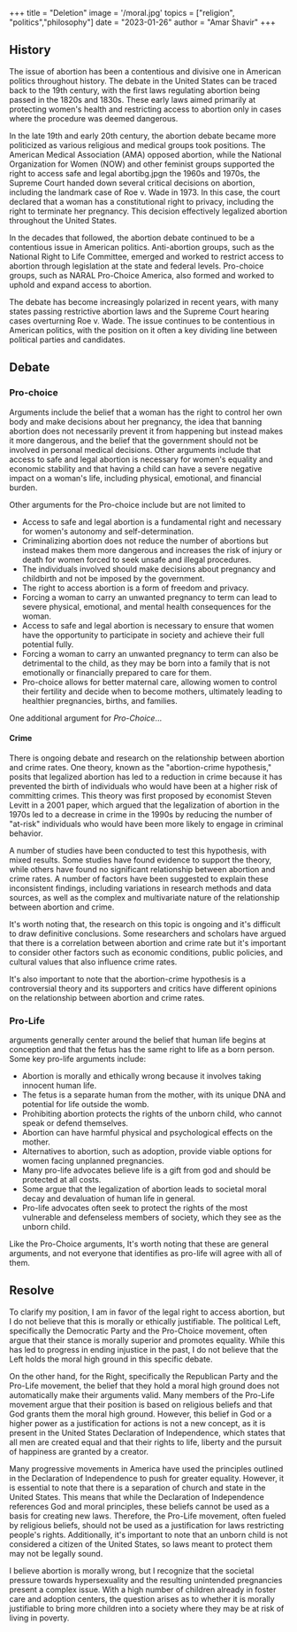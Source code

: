 +++
title = "Deletion"
image = '/moral.jpg'
topics = ["religion", "politics","philosophy"]
date = "2023-01-26"
author = "Amar Shavir"
+++


## History
The issue of abortion has been a contentious and divisive one in American politics throughout history. The debate in the United States can be traced back to the 19th century, with the first laws regulating abortion being passed in the 1820s and 1830s. These early laws aimed primarily at protecting women's health and restricting access to abortion only in cases where the procedure was deemed dangerous.

In the late 19th and early 20th century, the abortion debate became more politicized as various religious and medical groups took positions. The American Medical Association (AMA) opposed abortion, while the National Organization for Women (NOW) and other feminist groups supported the right to access safe and legal abortibg.jpgn the 1960s and 1970s, the Supreme Court handed down several critical decisions on abortion, including the landmark case of Roe v. Wade in 1973. In this case, the court declared that a woman has a constitutional right to privacy, including the right to terminate her pregnancy. This decision effectively legalized abortion throughout the United States.

In the decades that followed, the abortion debate continued to be a contentious issue in American politics. Anti-abortion groups, such as the National Right to Life Committee, emerged and worked to restrict access to abortion through legislation at the state and federal levels. Pro-choice groups, such as NARAL Pro-Choice America, also formed and worked to uphold and expand access to abortion.

The debate has become increasingly polarized in recent years, with many states passing restrictive abortion laws and the Supreme Court hearing cases overturning Roe v. Wade. The issue continues to be contentious in American politics, with the position on it often a key dividing line between political parties and candidates.

## Debate

### Pro-choice

Arguments include the belief that a woman has the right to control her own body and make decisions about her pregnancy, the idea that banning abortion does not necessarily prevent it from happening but instead makes it more dangerous, and the belief that the government should not be involved in personal medical decisions. Other arguments include that access to safe and legal abortion is necessary for women's equality and economic stability and that having a child can have a severe negative impact on a woman's life, including physical, emotional, and financial burden.

Other arguments for the Pro-choice include but are not limited to

-   Access to safe and legal abortion is a fundamental right and necessary for women's autonomy and self-determination.
-   Criminalizing abortion does not reduce the number of abortions but instead makes them more dangerous and increases the risk of injury or death for women forced to seek unsafe and illegal procedures.
-   The individuals involved should make decisions about pregnancy and childbirth and not be imposed by the government.
-   The right to access abortion is a form of freedom and privacy.
-   Forcing a woman to carry an unwanted pregnancy to term can lead to severe physical, emotional, and mental health consequences for the woman.
-   Access to safe and legal abortion is necessary to ensure that women have the opportunity to participate in society and achieve their full potential fully.
-   Forcing a woman to carry an unwanted pregnancy to term can also be detrimental to the child, as they may be born into a family that is not emotionally or financially prepared to care for them.
-   Pro-choice allows for better maternal care, allowing women to control their fertility and decide when to become mothers, ultimately leading to healthier pregnancies, births, and families.

One additional argument for _Pro-Choice_...

#### Crime

There is ongoing debate and research on the relationship between abortion and crime rates. One theory, known as the "abortion-crime hypothesis," posits that legalized abortion has led to a reduction in crime because it has prevented the birth of individuals who would have been at a higher risk of committing crimes. This theory was first proposed by economist Steven Levitt in a 2001 paper, which argued that the legalization of abortion in the 1970s led to a decrease in crime in the 1990s by reducing the number of "at-risk" individuals who would have been more likely to engage in criminal behavior.

A number of studies have been conducted to test this hypothesis, with mixed results. Some studies have found evidence to support the theory, while others have found no significant relationship between abortion and crime rates. A number of factors have been suggested to explain these inconsistent findings, including variations in research methods and data sources, as well as the complex and multivariate nature of the relationship between abortion and crime.

It's worth noting that, the research on this topic is ongoing and it's difficult to draw definitive conclusions. Some researchers and scholars have argued that there is a correlation between abortion and crime rate but it's important to consider other factors such as economic conditions, public policies, and cultural values that also influence crime rates.

It's also important to note that the abortion-crime hypothesis is a controversial theory and its supporters and critics have different opinions on the relationship between abortion and crime rates.

### Pro-Life

arguments generally center around the belief that human life begins at conception and that the fetus has the same right to life as a born person. Some key pro-life arguments include:

-   Abortion is morally and ethically wrong because it involves taking innocent human life.
-   The fetus is a separate human from the mother, with its unique DNA and potential for life outside the womb.
-   Prohibiting abortion protects the rights of the unborn child, who cannot speak or defend themselves.
-   Abortion can have harmful physical and psychological effects on the mother.
-   Alternatives to abortion, such as adoption, provide viable options for women facing unplanned pregnancies.
-   Many pro-life advocates believe life is a gift from god and should be protected at all costs.
-   Some argue that the legalization of abortion leads to societal moral decay and devaluation of human life in general.
-   Pro-life advocates often seek to protect the rights of the most vulnerable and defenseless members of society, which they see as the unborn child.

Like the Pro-Choice arguments, It's worth noting that these are general arguments, and not everyone that identifies as pro-life will agree with all of them.


## Resolve

To clarify my position, I am in favor of the legal right to access abortion, but I do not believe that this is morally or ethically justifiable. The political Left, specifically the Democratic Party and the Pro-Choice movement, often argue that their stance is morally superior and promotes equality. While this has led to progress in ending injustice in the past, I do not believe that the Left holds the moral high ground in this specific debate.

On the other hand, for the Right, specifically the Republican Party and the Pro-Life movement, the belief that they hold a moral high ground does not automatically make their arguments valid. Many members of the Pro-Life movement argue that their position is based on religious beliefs and that God grants them the moral high ground. However, this belief in God or a higher power as a justification for actions is not a new concept, as it is present in the United States Declaration of Independence, which states that all men are created equal and that their rights to life, liberty and the pursuit of happiness are granted by a creator.

Many progressive movements in America have used the principles outlined in the Declaration of Independence to push for greater equality. However, it is essential to note that there is a separation of church and state in the United States. This means that while the Declaration of Independence references God and moral principles, these beliefs cannot be used as a basis for creating new laws. Therefore, the Pro-Life movement, often fueled by religious beliefs, should not be used as a justification for laws restricting people's rights. Additionally, it's important to note that an unborn child is not considered a citizen of the United States, so laws meant to protect them may not be legally sound.

I believe abortion is morally wrong, but I recognize that the societal pressure towards hypersexuality and the resulting unintended pregnancies present a complex issue. With a high number of children already in foster care and adoption centers, the question arises as to whether it is morally justifiable to bring more children into a society where they may be at risk of living in poverty.


